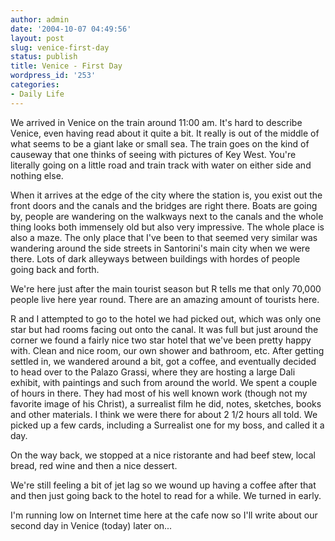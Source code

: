 ```yaml
---
author: admin
date: '2004-10-07 04:49:56'
layout: post
slug: venice-first-day
status: publish
title: Venice - First Day
wordpress_id: '253'
categories:
- Daily Life
---
```

We arrived in Venice on the train around 11:00 am. It's hard to describe Venice, even having read about it quite a bit. It really is out of the middle of what seems to be a giant lake or small sea. The train goes on the kind of causeway that one thinks of seeing with pictures of Key West. You're literally going on a little road and train track with water on either side and nothing else. 

When it arrives at the edge of the city where the station is, you exist out the front doors and the canals and the bridges are right there. Boats are going by, people are wandering on the walkways next to the canals and the whole thing looks both immensely old but also very impressive. The whole place is also a maze. The only place that I've been to that seemed very similar was wandering around the side streets in Santorini's main city when we were there. Lots of dark alleyways between buildings with hordes of people going back and forth. 

We're here just after the main tourist season but R tells me that only 70,000 people live here year round. There are an amazing amount of tourists here. 

R and I attempted to go to the hotel we had picked out, which was only one star but had rooms facing out onto the canal. It was full but just around the corner we found a fairly nice two star hotel that we've been pretty happy with. Clean and nice room, our own shower and bathroom, etc. After getting settled in, we wandered around a bit, got a coffee, and eventually decided to head over to the Palazo Grassi, where they are hosting a large Dali exhibit, with paintings and such from around the world. We spent a couple of hours in there. They had most of his well known work (though not my favorite image of his Christ), a surrealist film he did, notes, sketches, books and other materials. I think we were there for about 2 1/2 hours all told. We picked up a few cards, including a Surrealist one for my boss, and called it a day. 

On the way back, we stopped at a nice ristorante and had beef stew, local bread, red wine and then a nice dessert. 

We're still feeling a bit of jet lag so we wound up having a coffee after that and then just going back to the hotel to read for a while. We turned in early.

I'm running low on Internet time here at the cafe now so I'll write about our second day in Venice (today) later on...
